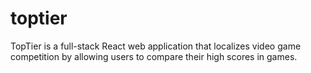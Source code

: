 # toptier
TopTier is a full-stack React web application that localizes video game competition by allowing users to compare their high scores in games.
